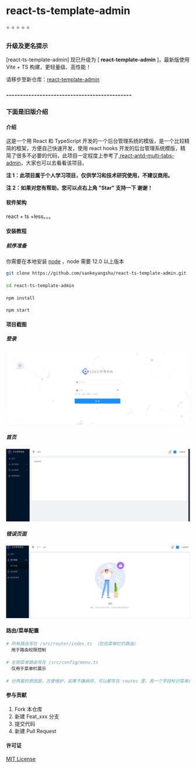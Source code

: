 # react-ts-template-admin

:star: :star: :star: :star: :star:

### 升级及更名提示

[react-ts-template-admin] 现已升级为 [ **react-template-admin** ]，最新版使用 Vite + TS 构建，更轻量级、高性能！

请移步至新仓库：[react-template-admin](https://github.com/sankeyangshu/react-template-admin)

### ---------------------------------------------

### 下面是旧版介绍

#### 介绍

这是一个用 React 和 TypeScript 开发的一个后台管理系统的模版，是一个比较精简的框架，方便自己快速开发，使用 react hooks 开发的后台管理系统模版，精简了很多不必要的代码，此项目一定程度上参考了[ react-antd-multi-tabs-admin](https://github.com/hsl947/react-antd-multi-tabs-admin)，大家也可以去看看该项目。

**注 1：此项目属于个人学习项目，仅供学习和技术研究使用，不建议商用。**

**注 2：如果对您有帮助，您可以点右上角 "Star" 支持一下 谢谢！**

#### 软件架构

react + ts +less。。。

#### 安装教程

##### 前序准备

你需要在本地安装 [node](http://nodejs.org/) ，node 需要 12.0 以上版本

```bash
git clone https://github.com/sankeyangshu/react-ts-template-admin.git

cd react-ts-template-admin

npm install

npm start
```

#### 项目截图

##### 登录

![](docs/1.png)

##### 首页

![](docs/2.png)

##### 错误页面

![](docs/3.png)

#### 路由/菜单配置

```bash
# 所有路由写在 /src/router/index.ts （包括菜单栏的路由）
  用于路由权限控制

# 左侧菜单路由写在 /src/config/menu.ts
  仅用于菜单栏展示

# 分两套的原因是，方便维护，如果不嫌麻烦，可以都写在 routes 里，用一个字段标识菜单路由即可
```

#### 参与贡献

1.  Fork 本仓库
2.  新建 Feat_xxx 分支
3.  提交代码
4.  新建 Pull Request

#### 许可证

[MIT License](https://github.com/sankeyangshu/react-ts-template-admin/blob/main/LICENSE)
